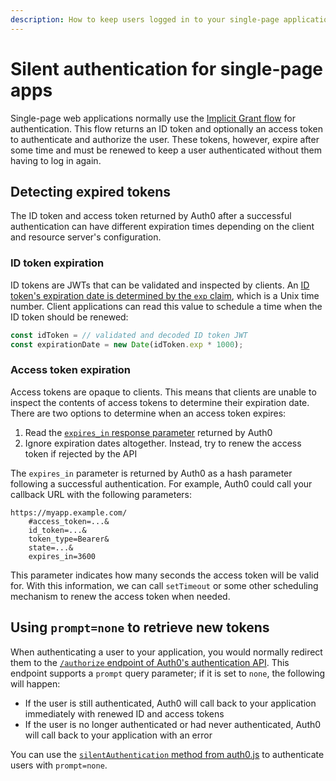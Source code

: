 ```yaml
---
description: How to keep users logged in to your single-page application
---
```


# Silent authentication for single-page apps

Single-page web applications normally use the [Implicit Grant flow](implicit-grant) for authentication.
This flow returns an ID token and optionally an access token to authenticate and authorize the user.
These tokens, however, expire after some time and must be renewed to keep a user authenticated without them having to log in again.

## Detecting expired tokens

The ID token and access token returned by Auth0 after a successful authentication can have different expiration times depending on the client and resource server's configuration.

### ID token expiration

ID tokens are JWTs that can be validated and inspected by clients.
An [ID token's expiration date is determined by the `exp` claim](https://openid.net/specs/openid-connect-core-1_0.html#IDToken), which is a Unix time number.
Client applications can read this value to schedule a time when the ID token should be renewed:

```js
const idToken = // validated and decoded ID token JWT
const expirationDate = new Date(idToken.exp * 1000);
```

### Access token expiration

Access tokens are opaque to clients.
This means that clients are unable to inspect the contents of access tokens to determine their expiration date.
There are two options to determine when an access token expires:

1. Read the [`expires_in` response parameter](https://openid.net/specs/openid-connect-core-1_0.html#ImplicitAuthResponse) returned by Auth0
2. Ignore expiration dates altogether. Instead, try to renew the access token if rejected by the API

The `expires_in` parameter is returned by Auth0 as a hash parameter following a successful authentication.
For example, Auth0 could call your callback URL with the following parameters:

```
https://myapp.example.com/
    #access_token=...&
    id_token=...&
    token_type=Bearer&
    state=...&
    expires_in=3600
```

This parameter indicates how many seconds the access token will be valid for.
With this information, we can call `setTimeout` or some other scheduling mechanism to renew the access token when needed.

## Using `prompt=none` to retrieve new tokens

When authenticating a user to your application, you would normally redirect them to the [`/authorize` endpoint of Auth0's authentication API](/api/authentication#social).
This endpoint supports a `prompt` query parameter; if it is set to `none`, the following will happen:

* If the user is still authenticated, Auth0 will call back to your application immediately with renewed ID and access tokens
* If the user is no longer authenticated or had never authenticated, Auth0 will call back to your application with an error

You can use the [`silentAuthentication` method from auth0.js](https://github.com/auth0/auth0.js#silent-authentication) to authenticate users with `prompt=none`.
